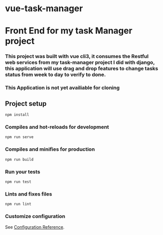 # vue-task-manager

# Front End for my task Manager project

### This project was built with vue cli3, it consumes the Restful web services from my task-manager project I did with django, this application will use drag and drop features to change tasks status from week to day to verify to done.

### This Application is not yet availiable for cloning

## Project setup

```
npm install
```

### Compiles and hot-reloads for development

```
npm run serve
```

### Compiles and minifies for production

```
npm run build
```

### Run your tests

```
npm run test
```

### Lints and fixes files

```
npm run lint
```

### Customize configuration

See [Configuration Reference](https://cli.vuejs.org/config/).

